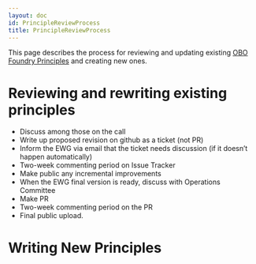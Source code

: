 ```yaml
---
layout: doc
id: PrincipleReviewProcess
title: PrincipleReviewProcess
---
```


This page describes the process for reviewing and updating existing [OBO Foundry Principles](http://obofoundry.github.io/principles/fp-000-summary.html) and creating new ones.


# Reviewing and rewriting existing principles #

  * Discuss among those on the call
  * Write up proposed revision on github as a ticket (not PR)
  * Inform the EWG via email that the ticket needs discussion (if it doesn’t happen automatically)
  * Two-week commenting period on Issue Tracker
  * Make public any incremental improvements
  * When the EWG final version is ready, discuss with Operations Committee
  * Make PR
  * Two-week commenting period on the PR
  * Final public upload.

# Writing New Principles #

